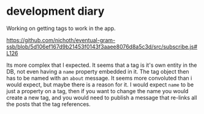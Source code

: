 # development diary

Working on getting tags to work in the app.

https://github.com/nichoth/eventual-gram-ssb/blob/5d106ef167d9b21453f0143f3aaee8076d8a5c3d/src/subscribe.js#L126

Its more complex that I expected. It seems that a tag is it's own entity in the DB, not even having a `name` property embedded in it. The tag object then has to be named with an `about` message. It seems more convoluted than i would expect, but maybe there is a reason for it. I would expect `name` to be just a property on a tag, then if you want to change the name you would create a new tag, and you would need to publish a message that re-links all the posts that the tag references.